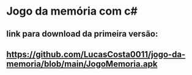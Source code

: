 ##

# Jogo da memória com c#

##

## link para download da primeira versão:

## https://github.com/LucasCosta0011/jogo-da-memoria/blob/main/JogoMemoria.apk

##

